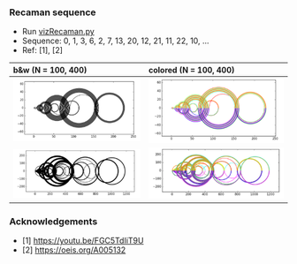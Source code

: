 ### Recaman sequence

- Run [vizRecaman.py](vizRecaman.py)
- Sequence: 0, 1, 3, 6, 2, 7, 13, 20, 12, 21, 11, 22, 10, ...
- Ref: [1], [2]

| b&w (N = 100, 400)  | colored (N = 100, 400) | 
|:--------------------|:----------------
| ![det-86](/data/100b.png) |   ![det-106](/data/100c.png) | 
| ![det-86](/data/400b.png) |   ![det-106](/data/400c.png) | 


### Acknowledgements
- [1] https://youtu.be/FGC5TdIiT9U
- [2] https://oeis.org/A005132

